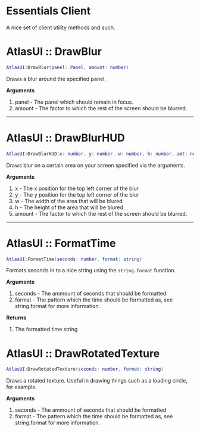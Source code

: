 # Essentials <client>Client</client>
A nice set of client utility methods and such.

# AtlasUI :: DrawBlur

```lua
AtlasUI:DrawBlur(panel: Panel, amount: number)
```

Draws a blur around the specified panel.

**Arguments**

1. panel - The panel which should remain in focus.
2. amount - The factor to which the rest of the screen should be blurred.

---

# AtlasUI :: DrawBlurHUD

```lua
AtlasUI:DrawBlurHUD(x: number, y: number, w: number, h: number, amt: number)
```

Draws blur on a certain area on your screen specified via the arguments.

**Arguments**

1. x - The x position for the top left corner of the blur
2. y - The y position for the top left corner of the blur
3. w - The width of the area that will be blured
4. h - The height of the area that will be blured
5. amount - The factor to which the rest of the screen should be blurred.

---

# AtlasUI :: FormatTime

```lua
AtlasUI:FormatTime(seconds: number, format: string)
```

Formats seconds in to a nice string using the `string.format` function.

**Arguments**

1. seconds - The ammount of seconds that should be formatted
2. format - The pattern which the time should be formatted as, see string.format for more information.

**Returns**

1. The formatted time string

# AtlasUI :: DrawRotatedTexture

```lua
AtlasUI:DrawRotatedTexture(seconds: number, format: string)
```
Draws a rotated texture. Useful in drawing things such as a loading circle, for example.

**Arguments**

1. seconds - The ammount of seconds that should be formatted
2. format - The pattern which the time should be formatted as, see string.format for more information.